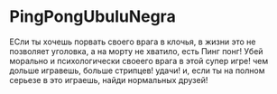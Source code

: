 # PingPongUbuluNegra
ЕСли ты хочешь порвать своего врага в клочья, в жизни это не позволяет уголовка, а на морту не хватило, есть Пинг понг!
Убей морально и психологически своеего врага в этой супер игре! чем дольше игравешь, больше стрипцев!
удачи! и, если ты на полном серьезе в это играешь, найди нормальных друзей!
